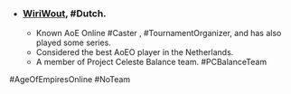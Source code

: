 -   ### [WiriWout](https://liquipedia.net/ageofempires/WiriWout), #Dutch.
    -   Known AoE Online #Caster , #TournamentOrganizer, and has also played some series.
    -   Considered the best AoEO player in the Netherlands.
    -   A member of Project Celeste Balance team. #PCBalanceTeam 
    
#AgeOfEmpiresOnline #NoTeam  